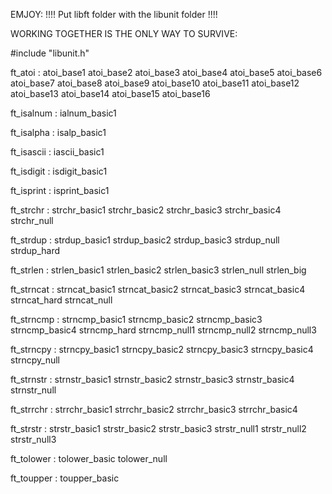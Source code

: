 EMJOY:
!!!! Put libft folder with the libunit folder !!!! 

WORKING TOGETHER IS THE ONLY WAY TO SURVIVE:

#include "libunit.h"

ft_atoi :
        atoi_base1
        atoi_base2
        atoi_base3
        atoi_base4
        atoi_base5
        atoi_base6
        atoi_base7
        atoi_base8
        atoi_base9
        atoi_base10
        atoi_base11
        atoi_base12
        atoi_base13
        atoi_base14
        atoi_base15
        atoi_base16

ft_isalnum :
        ialnum_basic1

ft_isalpha :
        isalp_basic1
 
ft_isascii :
        iascii_basic1
 
ft_isdigit :
        isdigit_basic1
 
ft_isprint :
        isprint_basic1

ft_strchr :
        strchr_basic1
        strchr_basic2
        strchr_basic3
        strchr_basic4
        strchr_null

ft_strdup :
        strdup_basic1
        strdup_basic2
        strdup_basic3
        strdup_null
        strdup_hard

ft_strlen :
        strlen_basic1
        strlen_basic2
        strlen_basic3
        strlen_null
        strlen_big

ft_strncat :
        strncat_basic1
        strncat_basic2
        strncat_basic3
        strncat_basic4
        strncat_hard
        strncat_null

ft_strncmp :
        strncmp_basic1
        strncmp_basic2
        strncmp_basic3
        strncmp_basic4
        strncmp_hard
        strncmp_null1
        strncmp_null2
        strncmp_null3

ft_strncpy :
        strncpy_basic1
        strncpy_basic2
        strncpy_basic3
        strncpy_basic4
        strncpy_null
 
ft_strnstr :
        strnstr_basic1
        strnstr_basic2
        strnstr_basic3
        strnstr_basic4
        strnstr_null

ft_strrchr :
        strrchr_basic1
        strrchr_basic2
        strrchr_basic3
        strrchr_basic4
 
ft_strstr :
        strstr_basic1
        strstr_basic2
        strstr_basic3
        strstr_null1
        strstr_null2
        strstr_null3

ft_tolower :
        tolower_basic
        tolower_null
 
ft_toupper :
        toupper_basic
